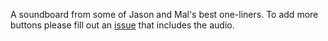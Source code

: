 A soundboard from some of Jason and Mal's best one-liners. To add more buttons please fill out an [issue](https://github.com/mattjared/binge-board/issues/new) that includes the audio.